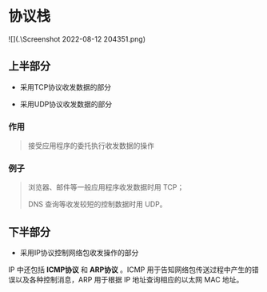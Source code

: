 # 协议栈

![](.\Screenshot 2022-08-12 204351.png)

## 上半部分

* 采用TCP协议收发数据的部分

* 采用UDP协议收发数据的部分

### 作用

> 接受应用程序的委托执行收发数据的操作



### 例子

> 浏览器、邮件等一般应用程序收发数据时用 TCP；
>
> DNS 查询等收发较短的控制数据时用 UDP。



## 下半部分

* 采用IP协议控制网络包收发操作的部分

IP 中还包括 **ICMP协议** 和 **ARP协议** 。ICMP 用于告知网络包传送过程中产生的错误以及各种控制消息，ARP 用于根据 IP 地址查询相应的以太网 MAC 地址。
